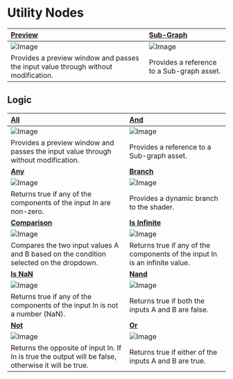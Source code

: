 # Utility Nodes

| [Preview](Preview-Node.md) | [Sub-Graph](Sub-Graph-Node.md) |
|:-------------|:------|
| ![Image](images/PreviewNodeThumb.png) | ![Image](images/SubgraphNodeThumb.png) |
| Provides a preview window and passes the input value through without modification. | Provides a reference to a Sub-graph asset. |

## Logic

| [All](All-Node.md) | [And](And-Node.md) |
|:-------------|:------|
| ![Image](images/AllNodeThumb.png) | ![Image](images/AndNodeThumb.png) |
| Provides a preview window and passes the input value through without modification. | Provides a reference to a Sub-graph asset. |
|[**Any**](Any-Node.md)|[**Branch**](Branch-Node.md)|
|![Image](images/AnyNodeThumb.png)|![Image](images/BranchNodeThumb.png)|
|Returns true if any of the components of the input In are non-zero.|Provides a dynamic branch to the shader.|
|[**Comparison**](Comparison-Node.md)|[**Is Infinite**](Is-Infinite-Node.md)|
|![Image](images/ComparisonNodeThumb.png)|![Image](images/IsInfiniteNodeThumb.png)|
|Compares the two input values A and B based on the condition selected on the dropdown.|Returns true if any of the components of the input In is an infinite value.|
|[**Is NaN**](Is-NaN-Node.md)|[**Nand**](Nand-Node.md)|
|![Image](images/IsNaNNodeThumb.png)|![Image](images/NandNodeThumb.png)|
|Returns true if any of the components of the input In is not a number (NaN).|Returns true if both the inputs A and B are false.|
|[**Not**](Not-Node.md)|[**Or**](Or-Node.md)|
|![Image](images/NotNodeThumb.png)|![Image](images/OrNodeThumb.png)|
|Returns the opposite of input In. If In is true the output will be false, otherwise it will be true.|Returns true if either of the inputs A and B are true.|